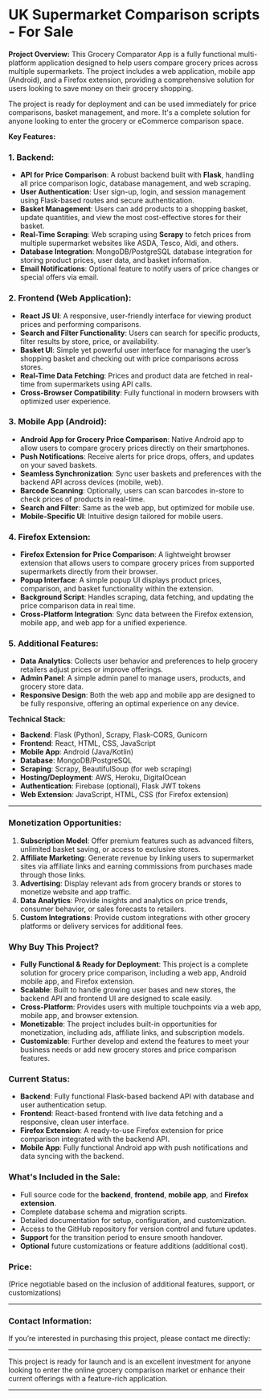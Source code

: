 # UK Supermarket Comparison scripts - For Sale

**Project Overview:**
This Grocery Comparator App is a fully functional multi-platform application designed to help users compare grocery prices across multiple supermarkets. The project includes a web application, mobile app (Android), and a Firefox extension, providing a comprehensive solution for users looking to save money on their grocery shopping.

The project is ready for deployment and can be used immediately for price comparisons, basket management, and more. It's a complete solution for anyone looking to enter the grocery or eCommerce comparison space.

**Key Features:**

### 1. **Backend:**
   - **API for Price Comparison**: A robust backend built with **Flask**, handling all price comparison logic, database management, and web scraping.
   - **User Authentication**: User sign-up, login, and session management using Flask-based routes and secure authentication.
   - **Basket Management**: Users can add products to a shopping basket, update quantities, and view the most cost-effective stores for their basket.
   - **Real-Time Scraping**: Web scraping using **Scrapy** to fetch prices from multiple supermarket websites like ASDA, Tesco, Aldi, and others.
   - **Database Integration**: MongoDB/PostgreSQL database integration for storing product prices, user data, and basket information.
   - **Email Notifications**: Optional feature to notify users of price changes or special offers via email.

### 2. **Frontend (Web Application):**
   - **React JS UI**: A responsive, user-friendly interface for viewing product prices and performing comparisons.
   - **Search and Filter Functionality**: Users can search for specific products, filter results by store, price, or availability.
   - **Basket UI**: Simple yet powerful user interface for managing the user’s shopping basket and checking out with price comparisons across stores.
   - **Real-Time Data Fetching**: Prices and product data are fetched in real-time from supermarkets using API calls.
   - **Cross-Browser Compatibility**: Fully functional in modern browsers with optimized user experience.

### 3. **Mobile App (Android):**
   - **Android App for Grocery Price Comparison**: Native Android app to allow users to compare grocery prices directly on their smartphones.
   - **Push Notifications**: Receive alerts for price drops, offers, and updates on your saved baskets.
   - **Seamless Synchronization**: Sync user baskets and preferences with the backend API across devices (mobile, web).
   - **Barcode Scanning**: Optionally, users can scan barcodes in-store to check prices of products in real-time.
   - **Search and Filter**: Same as the web app, but optimized for mobile use.
   - **Mobile-Specific UI**: Intuitive design tailored for mobile users.

### 4. **Firefox Extension:**
   - **Firefox Extension for Price Comparison**: A lightweight browser extension that allows users to compare grocery prices from supported supermarkets directly from their browser.
   - **Popup Interface**: A simple popup UI displays product prices, comparison, and basket functionality within the extension.
   - **Background Script**: Handles scraping, data fetching, and updating the price comparison data in real time.
   - **Cross-Platform Integration**: Sync data between the Firefox extension, mobile app, and web app for a unified experience.

### 5. **Additional Features:**
   - **Data Analytics**: Collects user behavior and preferences to help grocery retailers adjust prices or improve offerings.
   - **Admin Panel**: A simple admin panel to manage users, products, and grocery store data.
   - **Responsive Design**: Both the web app and mobile app are designed to be fully responsive, offering an optimal experience on any device.

**Technical Stack:**
- **Backend**: Flask (Python), Scrapy, Flask-CORS, Gunicorn
- **Frontend**: React, HTML, CSS, JavaScript
- **Mobile App**: Android (Java/Kotlin)
- **Database**: MongoDB/PostgreSQL
- **Scraping**: Scrapy, BeautifulSoup (for web scraping)
- **Hosting/Deployment**: AWS, Heroku, DigitalOcean
- **Authentication**: Firebase (optional), Flask JWT tokens
- **Web Extension**: JavaScript, HTML, CSS (for Firefox extension)

---

### **Monetization Opportunities:**

1. **Subscription Model**: Offer premium features such as advanced filters, unlimited basket saving, or access to exclusive stores.
2. **Affiliate Marketing**: Generate revenue by linking users to supermarket sites via affiliate links and earning commissions from purchases made through those links.
3. **Advertising**: Display relevant ads from grocery brands or stores to monetize website and app traffic.
4. **Data Analytics**: Provide insights and analytics on price trends, consumer behavior, or sales forecasts to retailers.
5. **Custom Integrations**: Provide custom integrations with other grocery platforms or delivery services for additional fees.

### **Why Buy This Project?**
- **Fully Functional & Ready for Deployment**: This project is a complete solution for grocery price comparison, including a web app, Android mobile app, and Firefox extension.
- **Scalable**: Built to handle growing user bases and new stores, the backend API and frontend UI are designed to scale easily.
- **Cross-Platform**: Provides users with multiple touchpoints via a web app, mobile app, and browser extension.
- **Monetizable**: The project includes built-in opportunities for monetization, including ads, affiliate links, and subscription models.
- **Customizable**: Further develop and extend the features to meet your business needs or add new grocery stores and price comparison features.

### **Current Status:**
- **Backend**: Fully functional Flask-based backend API with database and user authentication setup.
- **Frontend**: React-based frontend with live data fetching and a responsive, clean user interface.
- **Firefox Extension**: A ready-to-use Firefox extension for price comparison integrated with the backend API.
- **Mobile App**: Fully functional Android app with push notifications and data syncing with the backend.

### **What's Included in the Sale:**
- Full source code for the **backend**, **frontend**, **mobile app**, and **Firefox extension**.
- Complete database schema and migration scripts.
- Detailed documentation for setup, configuration, and customization.
- Access to the GitHub repository for version control and future updates.
- **Support** for the transition period to ensure smooth handover.
- **Optional** future customizations or feature additions (additional cost).

### **Price:**
(Price negotiable based on the inclusion of additional features, support, or customizations)

---

### **Contact Information:**
If you’re interested in purchasing this project, please contact me directly:


---

This project is ready for launch and is an excellent investment for anyone looking to enter the online grocery comparison market or enhance their current offerings with a feature-rich application.

---
